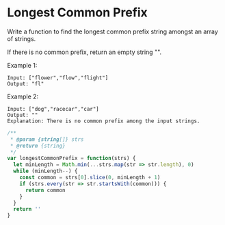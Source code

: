 # Longest Common Prefix

Write a function to find the longest common prefix string amongst an array of strings.

If there is no common prefix, return an empty string "".

Example 1:

    Input: ["flower","flow","flight"]
    Output: "fl"


Example 2:

    Input: ["dog","racecar","car"]
    Output: ""
    Explanation: There is no common prefix among the input strings.

```javascript
/**
 * @param {string[]} strs
 * @return {string}
 */
var longestCommonPrefix = function(strs) {
  let minLength = Math.min(...strs.map(str => str.length), 0)
  while (minLength--) {
    const common = strs[0].slice(0, minLength + 1)
    if (strs.every(str => str.startsWith(common))) {
      return common
    }
  }
  return ''
}
```